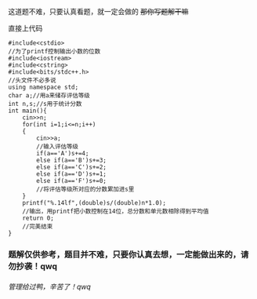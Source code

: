 这道题不难，只要认真看题，就一定会做的 ~~那你写题解干嘛~~

直接上代码

```
#include<cstdio>
//为了printf控制输出小数的位数
#include<iostream>
#include<cstring>
#include<bits/stdc++.h>
//头文件不必多说
using namespace std;
char a;//用a来储存评估等级
int n,s;//s用于统计分数
int main(){
    cin>>n;
    for(int i=1;i<=n;i++)
    {
        cin>>a;
        //输入评估等级
        if(a=='A')s+=4;
        else if(a=='B')s+=3;
        else if(a=='C')s+=2;
        else if(a=='D')s+=1;
        else if(a=='F')s+=0;
        //将评估等级所对应的分数累加进s里
    }
    printf("%.14lf",(double)s/(double)n*1.0);
    //输出，用printf把小数控制在14位，总分数和单元数相除得到平均值
    return 0;
    //完美结束
}
```

### 题解仅供参考，题目并不难，只要你认真去想，一定能做出来的，请勿抄袭！qwq

###### 管理给过鸭，辛苦了！qwq
